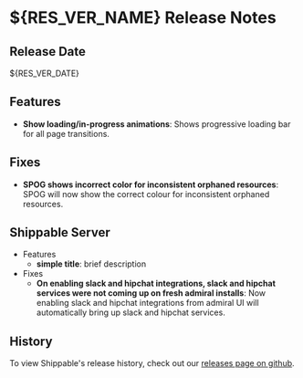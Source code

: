 # ${RES_VER_NAME} Release Notes

## Release Date
${RES_VER_DATE}

## Features
  - **Show loading/in-progress animations**: Shows progressive loading bar for all page transitions.

## Fixes
  - **SPOG shows incorrect color for inconsistent orphaned resources**: SPOG will now show the correct colour for inconsistent orphaned resources.

## Shippable Server

  - Features
      - **simple title**: brief description
  - Fixes
    - **On enabling slack and hipchat integrations, slack and hipchat services were not coming up on fresh admiral installs**: Now enabling slack and hipchat integrations from admiral UI will automatically bring up slack and hipchat services.

## History

To view Shippable's release history, check out our [releases page on github](https://github.com/Shippable/admiral/releases).
